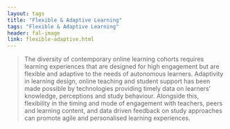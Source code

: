 ```yaml
---
layout: tags
title: "Flexible & Adaptive Learning"
tags: "Flexible & Adaptive Learning"
header: fal-image
link: flexible-adaptive.html
---
```


>The diversity of contemporary online learning cohorts requires learning experiences that are designed for high engagement but are flexible and adaptive to the needs of autonomous learners. Adaptivity in learning design, online teaching and student support has been made possible by technologies providing timely data on learners’ knowledge, perceptions and study behaviour. Alongside this, flexibility in the timing and mode of engagement with teachers, peers and learning content, and data driven feedback on study approaches can promote agile and personalised learning experiences. 